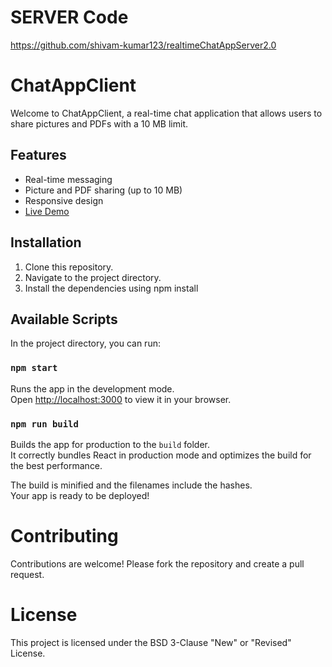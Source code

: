 # SERVER Code 
https://github.com/shivam-kumar123/realtimeChatAppServer2.0

# ChatAppClient

Welcome to ChatAppClient, a real-time chat application that allows users to share pictures and PDFs with a 10 MB limit.

## Features

- Real-time messaging
- Picture and PDF sharing (up to 10 MB)
- Responsive design
- [Live Demo](https://chatappclient2-0.onrender.com/)

## Installation

1. Clone this repository.
2. Navigate to the project directory.
3. Install the dependencies using npm install

## Available Scripts

In the project directory, you can run:

### `npm start`

Runs the app in the development mode.\
Open [http://localhost:3000](http://localhost:3000) to view it in your browser.

### `npm run build`

Builds the app for production to the `build` folder.\
It correctly bundles React in production mode and optimizes the build for the best performance.

The build is minified and the filenames include the hashes.\
Your app is ready to be deployed!

# Contributing
Contributions are welcome! Please fork the repository and create a pull request.

# License
This project is licensed under the BSD 3-Clause "New" or "Revised" License.

